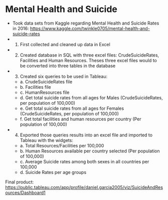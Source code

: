 # Mental Health and Suicide

- Took data sets from Kaggle regarding Mental Health and Suicide Rates in 2016: https://www.kaggle.com/twinkle0705/mental-health-and-suicide-rates
- 1. First collected and cleaned up data in Excel
- 2. Created database in SQL with three excel files: CrudeSuicideRates, Facilities and Human Resources. Theses three excel files would to be converted into three tables in the database
- 3. Created six queries to be used in Tableau:
  - a. CrudeSuicideRates file
  - b. Facilities file
  - c. HumanResources file
  - d. Get total suicide rates from all ages for Males (CrudeSuicideRates, per population of 100,000)
  - e. Get total suicide rates from all ages for Females (CrudeSuicideRates, per population of 100,000)
  - f. Get total facilities and human resources per country (Per population of 100,000)
- 4. Exported those queries results into an excel file and imported to Tableau with the widgets:
  - a. Total Resources/Facilities per 100,000
  - b. Human Resources available per country selected (Per population of 100,000)
  - c. Average Suicide rates among both sexes in all countries per 100,000
  - d. Suicide Rates per age groups

Final product: https://public.tableau.com/app/profile/daniel.garcia2005/viz/SuicideAndResources/Dashboard1
